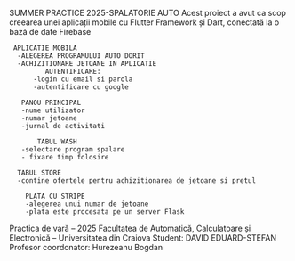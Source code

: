 SUMMER PRACTICE 2025-SPALATORIE AUTO
     Acest proiect a avut ca scop creearea unei aplicații mobile cu Flutter Framework și Dart, conectată la o bază de date Firebase 

     APLICATIE MOBILA
      -ALEGEREA PROGRAMULUI AUTO DORIT
      -ACHIZITIONARE JETOANE IN APLICATIE
             AUTENTIFICARE:
          -login cu email si parola
          -autentificare cu google

       PANOU PRINCIPAL
       -nume utilizator
       -numar jetoane
       -jurnal de activitati

           TABUL WASH
       -selectare program spalare
       - fixare timp folosire 

      TABUL STORE
      -contine ofertele pentru achizitionarea de jetoane si pretul

        PLATA CU STRIPE 
        -alegerea unui numar de jetoane 
        -plata este procesata pe un server Flask

Practica de vară – 2025
Facultatea de Automatică, Calculatoare și Electronică – Universitatea din Craiova
Student: DAVID EDUARD-STEFAN
Profesor coordonator: Hurezeanu Bogdan
